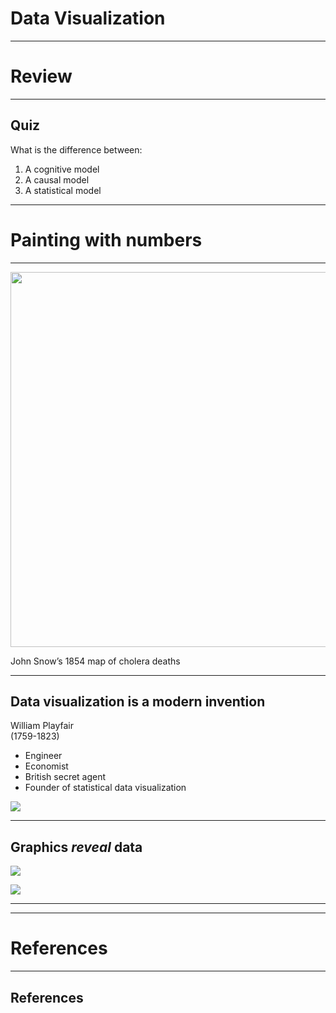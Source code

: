 # Data Visualization

---

# Review

---

## Quiz

What is the difference between:

1. A cognitive model
2. A causal model
3. A statistical model

---

# Painting with numbers

---

<img src="https://ethanweed.github.io/pythonbook/_images/snow_ghost_map2.png" width = "600"/>

John Snow’s 1854 map of cholera deaths

---

## Data visualization is a modern invention

<div id = "left">

William Playfair  
(1759-1823)

- Engineer
- Economist
- British secret agent
- Founder of statistical data visualization
</div>

<div id = "right">

![](https://images.squarespace-cdn.com/content/v1/5b210bafcc8fed1aaffd57aa/1532421067432-6NJ05X3O956WDTJRW2SN/william+playfair.jpg)
</div>


---

## Graphics _reveal_ data

<img src="https://github.com/ethanweed/ExPsyLing/blob/master/2021/Slides/Images/Anscombe1.png? 
 raw=true" width=""/>

</div>


<div id = "right">
<img src="https://github.com/ethanweed/ExPsyLing/blob/master/2021/Slides/Images/Anscombe2.png? 
 raw=true" width=""/>

</div>



---



---


# References

---

## References


<div id = "refs">




</div>